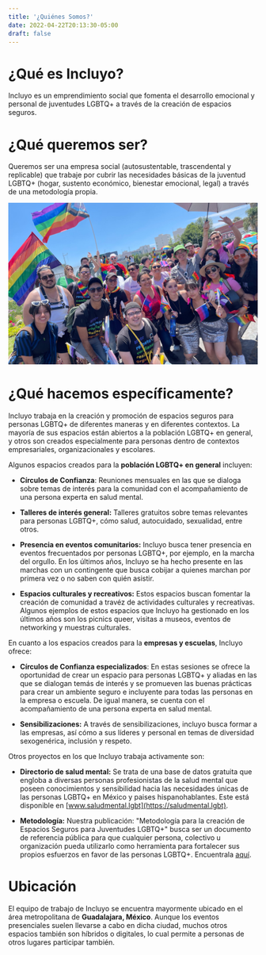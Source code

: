 ```yaml
---
title: '¿Quiénes Somos?'
date: 2022-04-22T20:13:30-05:00
draft: false
---
```


# ¿Qué es Incluyo?

Incluyo es un emprendimiento social que fomenta el desarrollo emocional y personal de juventudes LGBTQ+ a través de la creación de espacios seguros.

# ¿Qué queremos ser?

Queremos ser una empresa social (autosustentable, trascendental y replicable) que trabaje por cubrir las necesidades básicas de la juventud LGBTQ+ (hogar, sustento económico, bienestar emocional, legal) a través de una metodología propia.

![Incluyo presente en la marcha de Guadalajara Pride 2023](/img/incluyo-pride.webp)

# ¿Qué hacemos específicamente?

Incluyo trabaja en la creación y promoción de espacios seguros para personas LGBTQ+ de diferentes maneras y en diferentes contextos. La mayoría de sus espacios están abiertos a la población LGBTQ+ en general, y otros son creados especialmente para personas dentro de contextos empresariales, organizacionales y escolares.

Algunos espacios creados para la **población LGBTQ+ en general** incluyen:

- **Círculos de Confianza**: Reuniones mensuales en las que se dialoga sobre temas de interés para la comunidad con el acompañamiento de una persona experta en salud mental.

- **Talleres de interés general:** Talleres gratuitos sobre temas relevantes para personas LGBTQ+, cómo salud, autocuidado, sexualidad, entre otros.

- **Presencia en eventos comunitarios:** Incluyo busca tener presencia en eventos frecuentados por personas LGBTQ+, por ejemplo, en la marcha del orgullo. En los últimos años, Incluyo se ha hecho presente en las marchas con un contingente que busca cobijar a quienes marchan por primera vez o no saben con quién asistir.

- **Espacios culturales y recreativos:** Estos espacios buscan fomentar la creación de comunidad a travéz de actividades culturales y recreativas. Algunos ejemplos de estos espacios que Incluyo ha gestionado en los últimos años son los picnics queer, visitas a museos, eventos de networking y muestras culturales.

En cuanto a los espacios creados para la **empresas y escuelas**, Incluyo ofrece:

- **Círculos de Confianza especializados**: En estas sesiones se ofrece la oportunidad de crear un espacio para personas LGBTQ+ y aliadas en las que se dialogan temás de interés y se promueven las buenas prácticas para crear un ambiente seguro e incluyente para todas las personas en la empresa o escuela. De igual manera, se cuenta con el acompañamiento de una persona experta en salud mental.

- **Sensibilizaciones:** A través de sensibilizaciones, incluyo busca formar a las empresas, así cómo a sus líderes y personal en temas de diversidad sexogenérica, inclusión y respeto.

Otros proyectos en los que Incluyo trabaja activamente son:

- **Directorio de salud mental:** Se trata de una base de datos gratuita que engloba a diversas personas profesionistas de la salud mental que poseen conocimientos y sensibilidad hacia las necesidades únicas de las personas LGBTQ+ en México y paises hispanohablantes. Este está disponible en [www.saludmental.lgbt](https://saludmental.lgbt).

- **Metodología:** Nuestra publicación: "Metodología para la creación de Espacios Seguros para Juventudes LGBTQ+" busca ser un documento de referencia pública para que cualquier persona, colectivo u organización pueda utilizarlo como herramienta para fortalecer sus propios esfuerzos en favor de las personas LGBTQ+. Encuentrala [aquí](/metodologia).

# Ubicación

El equipo de trabajo de Incluyo se encuentra mayormente ubicado en el área metropolitana de **Guadalajara, México**. Aunque los eventos presenciales suelen llevarse a cabo en dicha ciudad, muchos otros espacios también son híbridos o digitales, lo cual permite a personas de otros lugares participar también.
